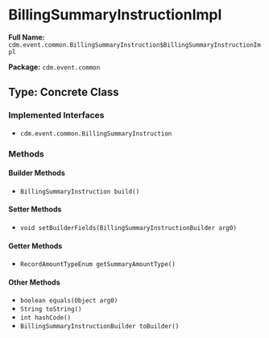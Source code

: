 # BillingSummaryInstructionImpl

**Full Name:** `cdm.event.common.BillingSummaryInstruction$BillingSummaryInstructionImpl`

**Package:** `cdm.event.common`

## Type: Concrete Class

### Implemented Interfaces

- `cdm.event.common.BillingSummaryInstruction`

### Methods

#### Builder Methods

- `BillingSummaryInstruction build()`

#### Setter Methods

- `void setBuilderFields(BillingSummaryInstructionBuilder arg0)`

#### Getter Methods

- `RecordAmountTypeEnum getSummaryAmountType()`

#### Other Methods

- `boolean equals(Object arg0)`
- `String toString()`
- `int hashCode()`
- `BillingSummaryInstructionBuilder toBuilder()`

